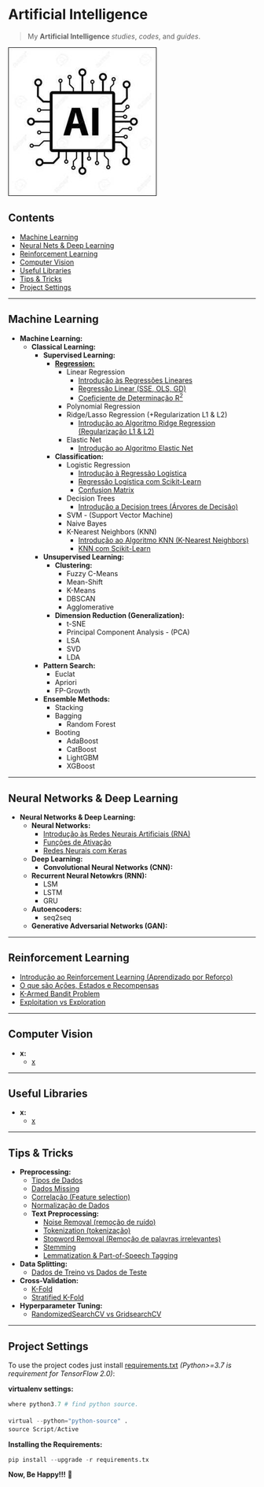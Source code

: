 # Artificial Intelligence

> My **Artificial Intelligence** *studies*, *codes*, and *guides*.

![project-logo](res/logo.jpg)

## Contents

 - [Machine Learning](#ml)
 - [Neural Nets & Deep Learning](#ann-dp)
 - [Reinforcement Learning](#drl)
 - [Computer Vision](#cv)
 - [Useful Libraries](#useful-libraries)
 - [Tips & Tricks](#tips-and-tricks)
 - [Project Settings](#settings)

---

<div id="ml"></div>

## Machine Learning

 - __Machine Learning:__
   - __Classical Learning:__
     - __Supervised Learning:__
       - __[Regression:](modules/regression)__
         - Linear Regression
           - [Introdução às Regressões Lineares](modules/linear-regression/intro-to-linear-regression.md)
           - [Regressão Linear (SSE, OLS, GD)](modules/linear-regression/linear-regression-sse-ols-gd.md)
           - [Coeficiente de Determinação R<sup>2</sup>](modules/linear-regression/r2.md)
         - Polynomial Regression
         - Ridge/Lasso Regression (+Regularization L1 & L2)
           - [Introdução ao Algoritmo Ridge Regression (Regularização L1 & L2)](modules/ridge-regression/intro-to-ridge-regression-l1-l2.md)
         - Elastic Net
           - [Introdução ao Algoritmo Elastic Net](modules/elastic-net/intro-to-elastic-net.md)
       - __Classification:__
         - Logistic Regression
           - [Introdução à Regressão Logística](modules/logistic-regression/intro-to-lr.md)
           - [Regressão Logística com Scikit-Learn](modules/logistic-regression/lr-w-sklearn.md)
           - [Confusion Matrix](modules/logistic-regression/confusion-matrix.md)
         - Decision Trees
           - [Introdução a Decision trees (Árvores de Decisão)](modules/decision-trees/intro-to-decision-trees.md)
         - SVM - (Support Vector Machine)
         - Naive Bayes
         - K-Nearest Neighbors (KNN)
           - [Introdução ao Algoritmo KNN (K-Nearest Neighbors)](modules/knn/intro-to-knn.md)
           - [KNN com Scikit-Learn](modules/knn/knn-w-sklearn.md)
     - __Unsupervised Learning:__
       - __Clustering:__
         - Fuzzy C-Means
         - Mean-Shift
         - K-Means
         - DBSCAN
         - Agglomerative
       - __Dimension Reduction (Generalization):__
         - t-SNE
         - Principal Component Analysis - (PCA)
         - LSA
         - SVD
         - LDA
     - __Pattern Search:__
       - Euclat
       - Apriori
       - FP-Growth
     - __Ensemble Methods:__
       - Stacking  
       - Bagging  
         - Random Forest
       - Booting
         - AdaBoost
         - CatBoost
         - LightGBM
         - XGBoost

---

<div id="ann-dp"></div>

## Neural Networks & Deep Learning

 - __Neural Networks & Deep Learning:__
   - __Neural Networks:__
     - [Introdução às Redes Neurais Artificiais (RNA)](modules/neural-networks/intro-to-ann.md)
     - [Funções de Ativação](modules/neural-networks/activation-functions.md)
     - [Redes Neurais com Keras](modules/neural-networks/ann-with-keras.md)
   - __Deep Learning:__
     - __Convolutional Neural Networks (CNN):__
   - __Recurrent Neural Netowkrs (RNN):__
     - LSM
     - LSTM
     - GRU
   - __Autoencoders:__
     - seq2seq
   - __Generative Adversarial Networks (GAN):__

---

<div id="drl"></div>

## Reinforcement Learning

 - [Introdução ao Reinforcement Learning (Aprendizado por Reforço)](modules/rl/intro-to-rl.md)
 - [O que são Ações, Estados e Recompensas](modules/rl/actions-states-rewards.md)
 - [K-Armed Bandit Problem](modules/rl/k-armed-bandit-problem.md)
 - [Exploitation vs Exploration](modules/rl/exploitation-vs-exploration.md)

---

<div id="cv"></div>

## Computer Vision

 - **x:**
   - [x](#)

---

<div id="useful-libraries"></div>

## Useful Libraries

 - **x:**
   - [x](#)

---

<div id="tips-and-tricks"></div>

## Tips & Tricks

 - **Preprocessing:**
   - [Tipos de Dados](modules/preprocessing/data-types.md)
   - [Dados Missing](modules/preprocessing/missing-data.md)
   - [Correlação (Feature selection)](modules/preprocessing/correlation.md)
   - [Normalização de Dados](modules/preprocessing/data-normalization.md)
   - **Text Preprocessing:**
     - [Noise Removal (remoção de ruído)](modules/preprocessing/noise-removal.md)
     - [Tokenization (tokenização)](modules/preprocessing/tokenization.md)
     - [Stopword Removal (Remoção de palavras irrelevantes)](modules/preprocessing/stopword-removal.md)
     - [Stemming](modules/preprocessing/stemming.md)
     - [Lemmatization & Part-of-Speech Tagging](modules/preprocessing/lemmatization-post.md)
 - **Data Splitting:**
   - [Dados de Treino vs Dados de Teste](modules/data-splitting/training-vs-test-sets.md)
 - **Cross-Validation:**
   - [K-Fold](modules/cross-validation/k-fold.md)
   - [Stratified K-Fold](modules/cross-validation/stratified-k-fold.md)
 - **Hyperparameter Tuning:**
   - [RandomizedSearchCV vs GridsearchCV](modules/hyperparameter-tuning/randomizedsearchcv-vs-gridsearchcv.md)

---

<div id="settings"></div>

## Project Settings

To use the project codes just install [requirements.txt](requirements.txt) *(Python>=3.7 is requirement for TensorFlow 2.0)*:

**virtualenv settings:**  
```python
where python3.7 # find python source.

virtual --python="python-source" .
source Script/Active
```

**Installing the Requirements:**  
```python
pip install --upgrade -r requirements.tx
```

**Now, Be Happy!!!** 😬
